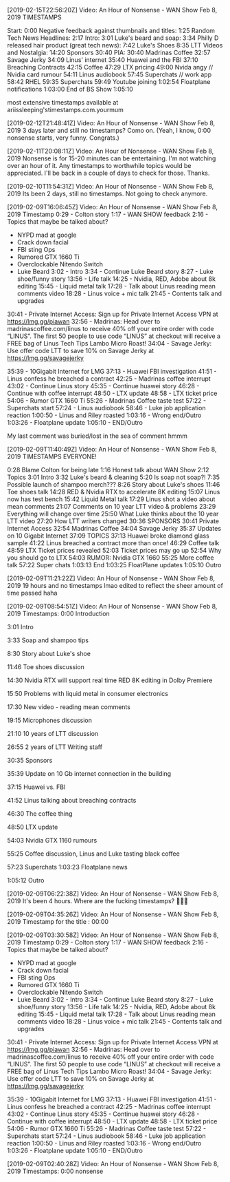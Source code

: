 [2019-02-15T22:56:20Z] Video: An Hour of Nonsense - WAN Show Feb 8, 2019 
TIMESTAMPS


Start: 0:00
Negative feedback against thumbnails and titles: 1:25
Random Tech News Headlines: 2:17
Intro: 3:01
Luke's beard and soap: 3:34
Philly D released hair product (great tech news): 7:42
Luke's Shoes 8:35
LTT Videos and Nostalgia: 14:20
Sponsors 30:40
   PIA: 30:40
   Madrinas Coffee 32:57
   Savage Jerky  34:09
Linus' internet 35:40
Huawei and the FBI 37:10
Breaching Contracts 42:15
Coffee 47:29
LTX pricing 49:00
Nvida angy // Nvidia card rumour 54:11
Linus audiobook 57:45
Superchats // work app 58:42
RHEL 59:35
Superchats 59:49
Youtube joining 1:02:54
Floatplane notifications 1:03:00
End of BS Show 1:05:10


most extensive timestamps available at ariissleeping'stimestamps.com.yourmum

[2019-02-12T21:48:41Z] Video: An Hour of Nonsense - WAN Show Feb 8, 2019 
3 days later and still no timestamps? Como on. (Yeah, I know, 0:00 nonsense starts, very funny. Congrats.)

[2019-02-11T20:08:11Z] Video: An Hour of Nonsense - WAN Show Feb 8, 2019 
Nonsense is for 15-20 minutes can be entertaining.  I'm not watching over an hour of it.  Any timestamps to worthwhile topics would be appreciated.  I'll be back in a couple of days to check for those.  Thanks.

[2019-02-10T11:54:31Z] Video: An Hour of Nonsense - WAN Show Feb 8, 2019 
Its been 2 days, still no timestamps.  Not going to check anymore.

[2019-02-09T16:06:45Z] Video: An Hour of Nonsense - WAN Show Feb 8, 2019 
Timestamp
0:29 - Colton story
1:17 - WAN SHOW feedback
2:16 - Topics that maybe be talked about?
  - NYPD mad at google
  - Crack down facial
  - FBI sting Ops
  - Rumored GTX 1660 Ti
  - Overclockable Nitendo Switch
  - Luke Beard
3:02 - Intro
3:34 - Continue Luke Beard story 
8:27 - Luke shoe/funny story
13:56 - Life talk
14:25 - Nvidia, RED, Adobe about 8k editing
15:45 - Liquid metal talk
17:28 - Talk about Linus reading mean comments video
18:28 - Linus voice + mic talk
21:45 - Contents talk and upgrades

30:41 - Private Internet Access: Sign up for Private Internet Access VPN at https://lmg.gg/piawan
32:56 - Madrinas: Head over to madrinascoffee.com/linus to receive 40% off your entire order with code “LINUS”. The first 50 people to use code “LINUS” at checkout will receive a FREE bag of Linus Tech Tips Lambo Micro Roast!
34:04 - Savage Jerky: Use offer code LTT to save 10% on Savage Jerky at https://lmg.gg/savagejerky

35:39 - 10Gigabit Internet for LMG
37:13 - Huawei FBI investigation
41:51 - Linus confess he breached a contract
42:25 - Madrinas coffee interrupt
43:02 - Continue Linus story
45:35 - Continue huawei story
46:28 - Continue with coffee interrupt
48:50 - LTX update
48:58 - LTX ticket price
54:06 - Rumor GTX 1660 Ti
55:26 - Madrinas Coffee taste test
57:22 - Superchats start
57:24 - Linus audiobook
58:46 - Luke job application reaction 
1:00:50 - Linus and Riley roasted
1:03:16 - Wrong end/Outro
1:03:26 - Floatplane update
1:05:10 - END/Outro

My last comment was buried/lost in the sea of comment hmmm

[2019-02-09T11:40:49Z] Video: An Hour of Nonsense - WAN Show Feb 8, 2019 
TIMESTAMPS EVERYONE! 

0:28 Blame Colton for being late
1:16 Honest talk about WAN Show
2:12 Topics
3:01 Intro
3:32 Luke's beard & cleaning
5:20 Is soap not soap?!
7:35 Possible launch of shampoo merch???
8:26 Story about Luke's shoes
11:46 Toe shoes talk
14:28 RED & Nvidia RTX to accelerate 8K editing
15:07 Linus now has test bench
15:42 Liquid Metal talk
17:29 Linus shot a video about mean comments
21:07 Comments on 10 year LTT video & problems
23:29 Everything will change over time
25:50 What Luke thinks about the 10 year LTT video
27:20 How LTT writers changed
30:36 SPONSORS
30:41 Private Internet Access
32:54 Madrinas Coffee
34:04 Savage Jerky
35:37 Updates on 10 Gigabit Internet
37:09 TOPICS
37:13 Huawei broke diamond glass sample
41:22 Linus breached a contract more than once!
46:29 Coffee talk
48:59 LTX Ticket prices revealed
52:03 Ticket prices may go up
52:54 Why you should go to LTX
54:03 RUMOR: Nvidia GTX 1660
55:25 More coffee talk
57:22 Super chats
1:03:13 End 
1:03:25 FloatPlane updates
1:05:10 Outro

[2019-02-09T11:21:22Z] Video: An Hour of Nonsense - WAN Show Feb 8, 2019 
19 hours and no timestamps lmao
edited to reflect the sheer amount of time passed haha

[2019-02-09T08:54:51Z] Video: An Hour of Nonsense - WAN Show Feb 8, 2019 
Timestamps:
0:00 Introduction
3:01 Intro
3:33 Soap and shampoo tips
8:30 Story about Luke's shoe
11:46 Toe shoes discussion
14:30 Nvidia RTX will support real time RED 8K editing in Dolby Premiere
15:50 Problems with liquid metal in consumer electronics
17:30 New video - reading mean comments
19:15 Microphones discussion
21:10 10 years of LTT discussion
26:55 2 years of LTT Writing staff
30:35 Sponsors
35:39 Update on 10 Gb internet connection in the building
37:15 Huawei vs. FBI
41:52 Linus talking about breaching contracts
46:30 The coffee thing
48:50 LTX update
54:03 Nvidia GTX 1160 rumours
55:25 Coffee discussion, Linus and Luke tasting black coffee
57:23 Superchats
1:03:23 Floatplane news
1:05:12 Outro

[2019-02-09T06:22:38Z] Video: An Hour of Nonsense - WAN Show Feb 8, 2019 
It's been 4 hours. Where are the fucking timestamps? 🤨🤨🤨

[2019-02-09T04:35:26Z] Video: An Hour of Nonsense - WAN Show Feb 8, 2019 
Timestamp for the title : 00:00

[2019-02-09T03:30:58Z] Video: An Hour of Nonsense - WAN Show Feb 8, 2019 
Timestamp
0:29 - Colton story
1:17 - WAN SHOW feedback
2:16 - Topics that maybe be talked about?
  - NYPD mad at google
  - Crack down facial
  - FBI sting Ops
  - Rumored GTX 1660 Ti
  - Overclockable Nitendo Switch
  - Luke Beard
3:02 - Intro
3:34 - Continue Luke Beard story 
8:27 - Luke shoe/funny story
13:56 - Life talk
14:25 - Nvidia, RED, Adobe about 8k editing
15:45 - Liquid metal talk
17:28 - Talk about Linus reading mean comments video
18:28 - Linus voice + mic talk
21:45 - Contents talk and upgrades

30:41 - Private Internet Access: Sign up for Private Internet Access VPN at https://lmg.gg/piawan
32:56 - Madrinas: Head over to madrinascoffee.com/linus to receive 40% off your entire order with code “LINUS”. The first 50 people to use code “LINUS” at checkout will receive a FREE bag of Linus Tech Tips Lambo Micro Roast!
34:04 - Savage Jerky: Use offer code LTT to save 10% on Savage Jerky at https://lmg.gg/savagejerky

35:39 - 10Gigabit Internet for LMG
37:13 - Huawei FBI investigation
41:51 - Linus confess he breached a contract
42:25 - Madrinas coffee interrupt
43:02 - Continue Linus story
45:35 - Continue huawei story
46:28 - Continue with coffee interrupt
48:50 - LTX update
48:58 - LTX ticket price
54:06 - Rumor GTX 1660 Ti
55:26 - Madrinas Coffee taste test
57:22 - Superchats start
57:24 - Linus audiobook
58:46 - Luke job application reaction 
1:00:50 - Linus and Riley roasted
1:03:16 - Wrong end/Outro
1:03:26 - Floatplane update
1:05:10 - END/Outro

[2019-02-09T02:40:28Z] Video: An Hour of Nonsense - WAN Show Feb 8, 2019 
Timestamps:
0:00 nonsense

